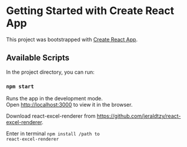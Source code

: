 # Getting Started with Create React App

This project was bootstrapped with [Create React App](https://github.com/facebook/create-react-app).

## Available Scripts

In the project directory, you can run:

### `npm start`

Runs the app in the development mode.\
Open [http://localhost:3000](http://localhost:3000) to view it in the browser.

Download react-excel-renderer from https://github.com/jeraldtzy/react-excel-renderer.

Enter in terminal <code>npm install /path to react-excel-renderer</code>
